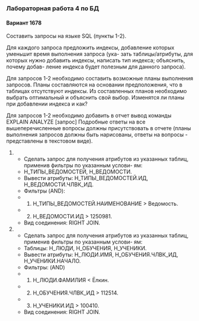 ### Лабораторная работа 4 по БД

#### Вариант 1678

Составить запросы на языке SQL (пункты 1-2).

Для каждого запроса предложить индексы, добавление которых уменьшит время выполнения запроса (ука-
зать таблицы/атрибуты, для которых нужно добавить индексы, написать тип индекса; объяснить, почему добав-
ление индекса будет полезным для данного запроса).

Для запросов 1-2 необходимо составить возможные планы выполнения запросов. Планы составляются на
основании предположения, что в таблицах отсутствуют индексы. Из составленных планов необходимо выбрать
оптимальный и объяснить свой выбор. Изменятся ли планы при добавлении индекса и как?

Для запросов 1-2 необходимо добавить в отчет вывод команды EXPLAIN ANALYZE [запрос]
Подробные ответы на все вышеперечисленные вопросы должны присутствовать в отчете (планы выполнения
запросов должны быть нарисованы, ответы на вопросы - представлены в текстовом виде).
1. - Сделать запрос для получения атрибутов из указанных таблиц, применив фильтры по указанным услови-
ям:
   - Н_ТИПЫ_ВЕДОМОСТЕЙ, Н_ВЕДОМОСТИ.
   - Вывести атрибуты: Н_ТИПЫ_ВЕДОМОСТЕЙ.ИД, Н_ВЕДОМОСТИ.ЧЛВК_ИД.
   - Фильтры (AND):
   - 1. Н_ТИПЫ_ВЕДОМОСТЕЙ.НАИМЕНОВАНИЕ > Ведомость.
   - 2. Н_ВЕДОМОСТИ.ИД > 1250981.
   - Вид соединения: RIGHT JOIN.
2. - Сделать запрос для получения атрибутов из указанных таблиц, применив фильтры по указанным услови-
ям:
   - Таблицы: Н_ЛЮДИ, Н_ОБУЧЕНИЯ, Н_УЧЕНИКИ.
   - Вывести атрибуты: Н_ЛЮДИ.ИМЯ, Н_ОБУЧЕНИЯ.ЧЛВК_ИД, Н_УЧЕНИКИ.НАЧАЛО.
   - Фильтры: (AND)
   - 1. Н_ЛЮДИ.ФАМИЛИЯ < Ёлкин.
   - 2. Н_ОБУЧЕНИЯ.ЧЛВК_ИД > 112514.
   - 3. Н_УЧЕНИКИ.ИД > 100410.
   - Вид соединения: RIGHT JOIN.